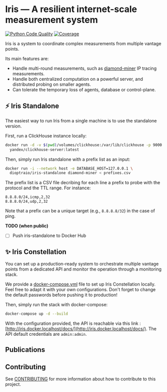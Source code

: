 # Iris — A resilient internet-scale measurement system

[![Python Code Quality](https://github.com/dioptra-io/iris/actions/workflows/quality.yml/badge.svg)](https://github.com/dioptra-io/iris/actions/workflows/quality.yml)
[![Coverage](https://img.shields.io/codecov/c/github/dioptra-io/iris?logo=codecov&logoColor=white&token=TC1WVMZORG)](https://app.codecov.io/gh/dioptra-io/iris)

Iris is a system to coordinate complex measurements from multiple vantage points.

Its main features are:
- Handle multi-round measurements, such as [diamond-miner](https://github.com/dioptra-io/diamond-miner) IP tracing measurements.
- Handle both centralized computation on a powerful server, and distributed probing on smaller agents.
- Can tolerate the temporary loss of agents, database or control-plane.

## ⚡ Iris Standalone

The easiest way to run Iris from a single machine is to use the standalone version.

First, run a ClickHouse instance locally:
```bash
docker run -d -v $(pwd)/volumes/clickhouse:/var/lib/clickhouse -p 9000:9000 \
  yandex/clickhouse-server:latest
```

Then, simply run Iris standalone with a prefix list as an input:
```bash
docker run -i --network host -e DATABASE_HOST=127.0.0.1 \
  dioptraio/iris-standalone diamond-miner < prefixes.csv
```

The prefix list is a CSV file decribing for each line a prefix to probe with the protocol and the TTL range.
For instance:

```
8.8.8.0/24,icmp,2,32
8.8.8.0/24,udp,2,32
```

Note that a prefix can be a unique target (e.g., `8.8.8.8/32`) in the case of ping.

**TODO (when public)**
- [ ] Push iris-standalone to Docker Hub

## ✨ Iris Constellation

You can set up a production-ready system to orchestrate multiple vantage points from a dedicated API and monitor the operation through a monitoring stack.

We provide a [docker-compose.yml](docker-compose.yml) file to set up Iris Constellation locally. Feel free to adapt it with your own configurations. Don't forget to change the default passwords before pushing it to production!

Then, simply run the stack with docker-compose:
```bash
docker-compose up -d --build
```

With the configuration provided, the API is reachable via this link : [http://iris.docker.localhost/docs/](http://iris.docker.localhost/docs/). The API default credentials are `admin:admin`.

## Publications

## Contributing

See [CONTRIBUTING](CONTRIBUTING.md) for more information about how to contribute to this project.
